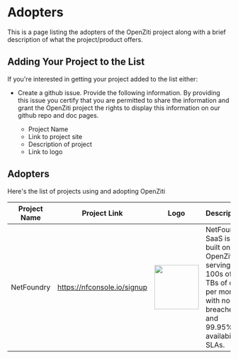 # Adopters

This is a page listing the adopters of the OpenZiti project along with a brief description of what the project/product offers.

## Adding Your Project to the List

If you're interested in getting your project added to the list either:
* Create a github issue. Provide the following information. By providing this issue you certify that you are permitted to share the 
  information and grant the OpenZiti project the rights to display this information on our github repo and doc pages.

  * Project Name
  * Link to project site
  * Description of project
  * Link to logo

## Adopters

Here's the list of projects using and adopting OpenZiti

| Project Name              | Project Link                                  | Logo     | Description     |
|---------------------------|-----------------------------------------------|----------|-----------------|
| NetFoundry                | https://nfconsole.io/signup                   | <img src="https://netfoundry.io/logos/Logo-Dark-Backgrounds.jpg" width="100px"> | NetFoundry SaaS is built on OpenZiti, serving 100s of TBs of data per month with no breaches and 99.95% availability SLAs. |


